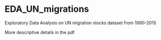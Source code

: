 # EDA_UN_migrations
Exploratory Data Analysis on UN migration stocks dataset from 1990-2015

More descriptive details in the pdf
